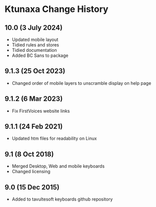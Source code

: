 Ktunaxa Change History
============================
10.0 (3 July 2024)
-------------------
* Updated mobile layout
* Tidied rules and stores
* Tidied documentation
* Added BC Sans to package

9.1.3 (25 Oct 2023)
-------------------
* Changed order of mobile layers to unscramble display on help page

9.1.2 (6 Mar 2023)
-------------------
* Fix FirstVoices website links

9.1.1 (24 Feb 2021)
-------------------
* Updated htm files for readability on Linux

9.1 (8 Oct 2018)
-----------------
* Merged Desktop, Web and mobile keyboards
* Changed licensing

9.0 (15 Dec 2015)
-----------------

* Added to tavultesoft keyboards github repository
